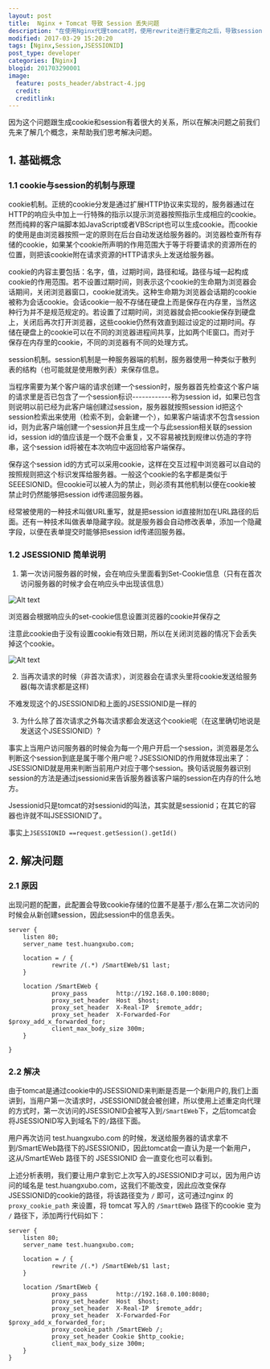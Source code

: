 ```yaml
---
layout: post
title:  Nginx + Tomcat 导致 Session 丢失问题
description: "在使用Nginx代理tomcat时，使用rewrite进行重定向之后，导致session丢失问题."
modified: 2017-03-29 15:20:20
tags: [Nginx,Session,JSESSIONID]
post_type: developer
categories: [Nginx]
blogid: 201703290001
image:
  feature: posts_header/abstract-4.jpg
  credit:
  creditlink:
---
```



因为这个问题跟生成cookie和session有着很大的关系，所以在解决问题之前我们先来了解几个概念，来帮助我们思考解决问题。

## 1. 基础概念

### 1.1 cookie与session的机制与原理

cookie机制。正统的cookie分发是通过扩展HTTP协议来实现的，服务器通过在HTTP的响应头中加上一行特殊的指示以提示浏览器按照指示生成相应的cookie。然而纯粹的客户端脚本如JavaScript或者VBScript也可以生成cookie。而cookie的使用是由浏览器按照一定的原则在后台自动发送给服务器的。浏览器检查所有存储的cookie，如果某个cookie所声明的作用范围大于等于将要请求的资源所在的位置，则把该cookie附在请求资源的HTTP请求头上发送给服务器。

cookie的内容主要包括：名字，值，过期时间，路径和域。路径与域一起构成cookie的作用范围。若不设置过期时间，则表示这个cookie的生命期为浏览器会话期间，关闭浏览器窗口，cookie就消失。这种生命期为浏览器会话期的cookie被称为会话cookie。会话cookie一般不存储在硬盘上而是保存在内存里，当然这种行为并不是规范规定的。若设置了过期时间，浏览器就会把cookie保存到硬盘上，关闭后再次打开浏览器，这些cookie仍然有效直到超过设定的过期时间。存储在硬盘上的cookie可以在不同的浏览器进程间共享，比如两个IE窗口。而对于保存在内存里的cookie，不同的浏览器有不同的处理方式。

session机制。session机制是一种服务器端的机制，服务器使用一种类似于散列表的结构（也可能就是使用散列表）来保存信息。

当程序需要为某个客户端的请求创建一个session时，服务器首先检查这个客户端的请求里是否已包含了一个session标识------------称为session id，如果已包含则说明以前已经为此客户端创建过session，服务器就按照session id把这个session检索出来使用（检索不到，会新建一个），如果客户端请求不包含session id，则为此客户端创建一个session并且生成一个与此session相关联的session id，session id的值应该是一个既不会重复，又不容易被找到规律以仿造的字符串，这个session id将被在本次响应中返回给客户端保存。

保存这个session id的方式可以采用cookie，这样在交互过程中浏览器可以自动的按照规则把这个标识发挥给服务器。一般这个cookie的名字都是类似于SEEESIONID。但cookie可以被人为的禁止，则必须有其他机制以便在cookie被禁止时仍然能够把session id传递回服务器。

经常被使用的一种技术叫做URL重写，就是把session id直接附加在URL路径的后面。还有一种技术叫做表单隐藏字段。就是服务器会自动修改表单，添加一个隐藏字段，以便在表单提交时能够把session id传递回服务器。

### 1.2 JSESSIONID 简单说明

1) 第一次访问服务器的时候，会在响应头里面看到Set-Cookie信息（只有在首次访问服务器的时候才会在响应头中出现该信息）

![Alt text](http://image.lingfeng.me/images/content/tomcat-session-jsessionid_2017_03_29_143333.jpg)

浏览器会根据响应头的set-cookie信息设置浏览器的cookie并保存之

注意此cookie由于没有设置cookie有效日期，所以在关闭浏览器的情况下会丢失掉这个cookie。

![Alt text](http://image.lingfeng.me/images/content/tomcat-session-jsessionid_2017_03_29_143334.jpg)

2) 当再次请求的时候（非首次请求），浏览器会在请求头里将cookie发送给服务器(每次请求都是这样)

不难发现这个的JSESSIONID和上面的JSESSIONID是一样的

3) 为什么除了首次请求之外每次请求都会发送这个cookie呢（在这里确切地说是发送这个JSESSIONID）?

事实上当用户访问服务器的时候会为每一个用户开启一个session，浏览器是怎么判断这个session到底是属于哪个用户呢？JSESSIONID的作用就体现出来了：JSESSIONID就是用来判断当前用户对应于哪个session。换句话说服务器识别session的方法是通过jsessionid来告诉服务器该客户端的session在内存的什么地方。

Jsessionid只是tomcat的对sessionid的叫法，其实就是sessionid；在其它的容器也许就不叫JSESSIONID了。

事实上`JSESSIONID ==request.getSession().getId()`

## 2. 解决问题

### 2.1 原因

出现问题的配置，此配置会导致cookie存储的位置不是基于`/`那么在第二次访问的时候会从新创建session，因此session中的信息丢失。

```nginx
server {
	listen 80;
	server_name test.huangxubo.com;

	location = / {
			rewrite /(.*) /SmartEWeb/$1 last;
	}

	location /SmartEWeb {
			proxy_pass        http://192.168.0.100:8080;
			proxy_set_header  Host  $host;
			proxy_set_header  X-Real-IP  $remote_addr;
			proxy_set_header  X-Forwarded-For  $proxy_add_x_forwarded_for;
			client_max_body_size 300m;
	}

}
```

### 2.2 解决

由于tomcat是通过cookie中的JSESSIONID来判断是否是一个新用户的,我们上面讲到，当用户第一次请求时，JSESSIONID就会被创建，所以使用上述重定向代理的方式时，第一次访问的JSESSIONID会被写入到`/SmartEWeb`下，之后tomcat会将JSESSIONID写入到域名下的`/`路径下面。

用户再次访问 test.huangxubo.com 的时候，发送给服务器的请求拿不到/SmartEWeb路径下的JSESSIONID，因此tomcat会一直认为是一个新用户，这从/SmartEWeb 路径下的 JSESSIONID 会一直变化也可以看到。

上述分析表明，我们要让用户拿到它上次写入的JSESSIONID才可以，因为用户访问的域名是 test.huangxubo.com，这我们不能改变，因此应改变保存JSESSIONID的cookie的路径，将该路径变为 `/` 即可，这可通过nginx 的 `proxy_cookie_path` 来设置，将 tomcat 写入的 `/SmartEWeb` 路径下的cookie 变为 `/` 路径下，添加两行代码如下：

```nginx
server {
	listen 80;
	server_name test.huangxubo.com;

	location = / {
			rewrite /(.*) /SmartEWeb/$1 last;
	}

	location /SmartEWeb {
			proxy_pass        http://192.168.0.100:8080;
			proxy_set_header  Host  $host;
			proxy_set_header  X-Real-IP  $remote_addr;
			proxy_set_header  X-Forwarded-For  $proxy_add_x_forwarded_for;
			proxy_cookie_path /SmartEWeb /;
			proxy_set_header Cookie $http_cookie;
			client_max_body_size 300m;
	}
}
```
